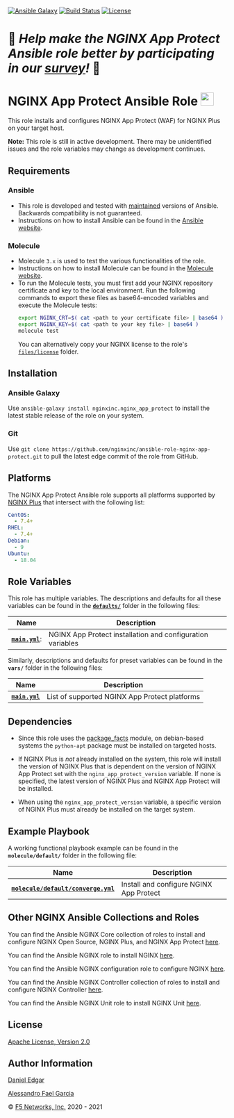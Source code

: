 [![Ansible Galaxy](https://img.shields.io/badge/galaxy-nginxinc.nginx__app__protect-5bbdbf.svg)](https://galaxy.ansible.com/nginxinc/nginx_app_protect)
[![Build Status](https://travis-ci.org/nginxinc/ansible-role-nginx-app-protect.svg?branch=main)](https://travis-ci.org/nginxinc/ansible-role-nginx-app-protect)
[![License](https://img.shields.io/badge/License-Apache--2.0-blue.svg)](https://opensource.org/licenses/Apache-2.0)

# 👾 *Help make the NGINX App Protect Ansible role better by participating in our [survey](https://forms.office.com/Pages/ResponsePage.aspx?id=L_093Ttq0UCb4L-DJ9gcUKLQ7uTJaE1PitM_37KR881UM0NCWkY5UlE5MUYyWU1aTUcxV0NRUllJSC4u)!* 👾

# NGINX App Protect Ansible Role <img src="images/nap-logo.png" width="30">

This role installs and configures NGINX App Protect (WAF) for NGINX Plus on your target host.

**Note:** This role is still in active development. There may be unidentified issues and the role variables may change as development continues.

## Requirements

### Ansible

*   This role is developed and tested with [maintained](https://docs.ansible.com/ansible/latest/reference_appendices/release_and_maintenance.html#release-status) versions of Ansible. Backwards compatibility is not guaranteed.
*   Instructions on how to install Ansible can be found in the [Ansible website](https://docs.ansible.com/ansible/latest/installation_guide/intro_installation.html).

### Molecule

*   Molecule `3.x` is used to test the various functionalities of the role.
*   Instructions on how to install Molecule can be found in the [Molecule website](https://molecule.readthedocs.io/en/latest/installation.html).
*   To run the Molecule tests, you must first add your NGINX repository certificate and key to the local environment. Run the following commands to export these files as base64-encoded variables and execute the Molecule tests:
    ``` bash
    export NGINX_CRT=$( cat <path to your certificate file> | base64 )
    export NGINX_KEY=$( cat <path to your key file> | base64 )
    molecule test
    ```
    You can alternatively copy your NGINX license to the role's [`files/license`](https://github.com/nginxinc/ansible-role-nginx-app-protect/blob/main/files/license/) folder.

## Installation

### Ansible Galaxy

Use `ansible-galaxy install nginxinc.nginx_app_protect` to install the latest stable release of the role on your system.

### Git

Use `git clone https://github.com/nginxinc/ansible-role-nginx-app-protect.git` to pull the latest edge commit of the role from GitHub.

## Platforms

The NGINX App Protect Ansible role supports all platforms supported by [NGINX Plus](https://www.nginx.com/products/technical-specs/) that intersect with the following list:

```yaml
CentOS:
  - 7.4+
RHEL:
  - 7.4+
Debian:
  - 9
Ubuntu:
  - 18.04
```

## Role Variables

This role has multiple variables. The descriptions and defaults for all these variables can be found in the **[`defaults/`](https://github.com/nginxinc/ansible-role-nginx-app-protect/blob/main/defaults/)** folder in the following files:

|Name|Description|
|----|-----------|
|**[`main.yml`](https://github.com/nginxinc/ansible-role-nginx-app-protect/blob/main/defaults/main.yml)**:|NGINX App Protect installation and configuration variables|

Similarly, descriptions and defaults for preset variables can be found in the **`vars/`** folder in the following files:

|Name|Description|
|----|-----------|
|**[`main.yml`](https://github.com/nginxinc/ansible-role-nginx-app-protect/blob/main/vars/main.yml)**|List of supported NGINX App Protect platforms|

## Dependencies

*   Since this role uses the [package_facts](https://docs.ansible.com/ansible/latest/modules/package_facts_module.html) module, on debian-based systems the `python-apt` package must be installed on targeted hosts.

*   If NGINX Plus is *not* already installed on the system, this role will install the version of NGINX Plus that is dependent on the version of NGINX App Protect set with the `nginx_app_protect_version` variable. If none is specified, the latest version of NGINX Plus and NGINX App Protect will be installed.

*   When using the `nginx_app_protect_version` variable, a specific version of NGINX Plus must already be installed on the target system.

## Example Playbook

A working functional playbook example can be found in the **`molecule/default/`** folder in the following file:

|Name|Description|
|----|-----------|
|**[`molecule/default/converge.yml`](https://github.com/nginxinc/ansible-role-nginx-app-protect/blob/main/molecule/default/converge.yml)**|Install and configure NGINX App Protect|

## Other NGINX Ansible Collections and Roles

You can find the Ansible NGINX Core collection of roles to install and configure NGINX Open Source, NGINX Plus, and NGINX App Protect [here](https://github.com/nginxinc/ansible-collection-nginx).

You can find the Ansible NGINX role to install NGINX [here](https://github.com/nginxinc/ansible-role-nginx).

You can find the Ansible NGINX configuration role to configure NGINX [here](https://github.com/nginxinc/ansible-role-nginx-config).

You can find the Ansible NGINX Controller collection of roles to install and configure NGINX Controller [here](https://github.com/nginxinc/ansible-collection-nginx_controller).

You can find the Ansible NGINX Unit role to install NGINX Unit [here](https://github.com/nginxinc/ansible-role-nginx-unit).

## License

[Apache License, Version 2.0](https://github.com/nginxinc/ansible-role-nginx-app-protect/blob/main/LICENSE)

## Author Information

[Daniel Edgar](https://github.com/aknot242)

[Alessandro Fael Garcia](https://github.com/alessfg)

&copy; [F5 Networks, Inc.](https://www.f5.com/) 2020 - 2021
